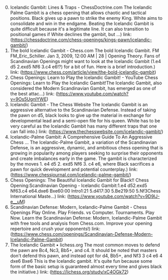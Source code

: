 ---
---
0. Icelandic Gambit: Lines & Traps - ChessDoctrine.com
The Icelandic Palme Gambit is a chess opening that allows chaotic and tactical positions. Black gives up a pawn to strike the enemy King. White aims to consolidate and win in the endgame. Beating the Icelandic Gambit is quite difficult because it's a legitimate line. It can also transition to positional games if White declines the gambit, but ...)
link: (https://chessdoctrine.com/chess-openings/kings-pawn/icelandic-gambit/)
1. The bold Icelandic Gambit - Chess.com
The bold Icelandic Gambit. FM FM_Eric_Schiller. Jan 3, 2009, 12:00 AM | 28 | Opening Theory. Fans of Scandinavian Openings might want to look at the Icelandic Gambit (1.e4 d5 2.exd5 Nf6 3.c4 e6!?) for a bit of fun. Here is a brief introduction.)
link: (https://www.chess.com/article/view/the-bold-icelandic-gambit)
2. Chess Openings: Learn to Play the Icelandic Gambit! - YouTube
Chess Openings: Learn to Play the Icelandic Gambit!The Icelandic Gambit, also considered the Modern Scandinavian Gambit, has emerged as one of the best attac...)
link: (https://www.youtube.com/watch?v=9Os5UgnlYWE)
3. Icelandic Gambit - The Chess Website
The Icelandic Gambit is an aggressive alternative to the Scandinavian Defense. Instead of taking the pawn on d5, black looks to give up the material in exchange for developmental lead and a semi-open file for his queen. White has to be very careful as the Icelandic Gambit has many different traps that one can fall into.)
link: (https://www.thechesswebsite.com/icelandic-gambit/)
4. Icelandic-Palme Gambit: A Comprehensive Guide To An Aggressive Chess ...
The Icelandic-Palme Gambit, a variation of the Scandinavian Defense, is an aggressive, dynamic, and ambitious chess opening that is growing in popularity among players seeking to surprise their opponents and create imbalances early in the game. The gambit is characterized by the moves 1. e4 d5 2. exd5 Nf6 3. c4 e6, where Black sacrifices a pawn for quick development and potential counterplay.)
link: (https://www.chessjournal.com/icelandic-palme-gambit/)
5. Chess Openings: The Beautiful Icelandic Gambit for Black!!
Chess Opening:Scandinavian Opening - Icelandic Gambit:1.e4 d52.exd5 Nf63.c4 e64.dxe6 Bxe60:00 Intro1:21 5.d417:30 5.Be219:50 5.Nf3Chess International Maste...)
link: (https://www.youtube.com/watch?v=9D9lJ-e__uM)
6. Scandinavian Defense: Modern, Icelandic-Palme Gambit - Chess Openings
Play Online. Play Friends. vs Computer. Tournaments. Play Now. Learn the Scandinavian Defense: Modern, Icelandic-Palme Gambit with free tools and analysis from Chess.com. Improve your opening repertoire and crush your opponents!)
link: (https://www.chess.com/openings/Scandinavian-Defense-Modern-Icelandic-Palme-Gambit)
7. The Icelandic Gambit • lichess.org
The most common moves to defend the pawn are Bc4, Nc3, Bb5+, and c4. It should be noted that masters don't defend this pawn, and instead opt for d4, Bb5+, and Nf3 3 c4 e6 4 dxe6 Bxe6 This is the Icelandic gambit. It's quite fun because some form of the basic setup is guaranteed almost every time and gives black the initiative.)
link: (https://lichess.org/study/xC4OGk72)
